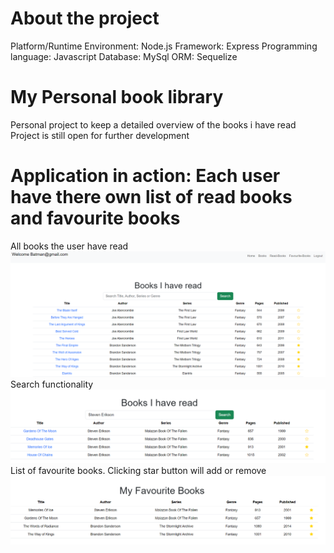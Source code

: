 # About the project
Platform/Runtime Environment: Node.js
Framework: Express
Programming language: Javascript
Database: MySql
ORM: Sequelize



# My Personal book library
Personal project to keep a detailed overview of the books i have read
Project is still open for further development

# Application in action: Each user have there own list of read books and favourite books
All books the user have read
![alt text](public/images/books.png)
Search functionality
![alt text](public/images/SearchFunctionality.png)
List of favourite books. Clicking star button will add or remove
![alt text](public/images/favouriteBooks.png)